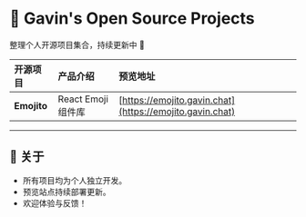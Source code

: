 # 🐌 Gavin's Open Source Projects

整理个人开源项目集合，持续更新中 🚀

| 开源项目 | 产品介绍 | 预览地址 |
| :--- | :--- | :--- |
| **Emojito** | React Emoji 组件库 | [https://emojito.gavin.chat](https://emojito.gavin.chat) |

---

## 📌 关于

- 所有项目均为个人独立开发。
- 预览站点持续部署更新。
- 欢迎体验与反馈！
